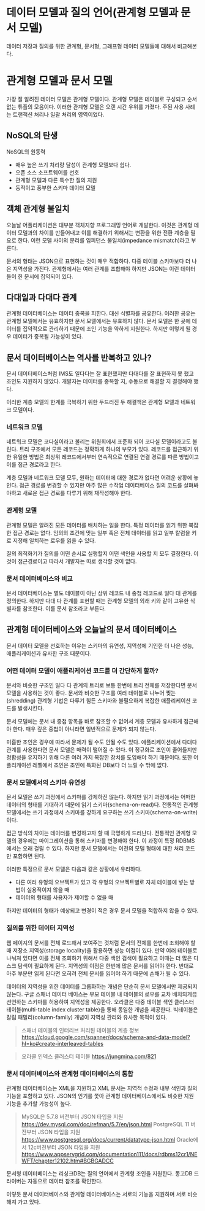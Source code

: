 # 데이터 모델과 질의 언어(관계형 모델과 문서 모델)

데이터 저장과 질의를 위한 관계형, 문서형, 그래프형 데이터 모델들에 대해서 비교해본다.

# 관계형 모델과 문서 모델

가장 잘 알려진 데이터 모델은 관계형 모델이다. 관계형 모델은 테이블로 구성되고 순서 없는 튜플의 모음이다. 이러한 관계형 모델은 오랜 시간 우위를 가졌다. 주된 사용 사례는 트랜잭션 처리나 일괄 처리의 영역이었다.

## NoSQL의 탄생

NoSQL의 원동력

- 매우 높은 쓰기 처리량 달성이 관계형 모델보다 쉽다.
- 오픈 소스 소프트웨어를 선호
- 관계형 모델과 다른 특수한 질의 지원
- 동적이고 풍부한 스키마 데이터 모델

## 객체 관계형 불일치

오늘날 어플리케이션은 대부분 객체지향 프로그래밍 언어로 개발한다. 이것은 관계형 데이터 모델과의 차이를 만들어내고 이를 해결하기 위해서는 변환을 위한 전환 계층을 필요로 한다. 이런 모델 사이의 분리를 임피던스 불일치(impedance mismatch)라고 부른다.

문서의 형태는 JSON으로 표현하는 것이 매우 적합하다. 다중 테이블 스키마보다 더 나은 지역성을 가진다. 관계형에서는 여러 관계를 조합해야 하지만 JSON는 이런 데이터들이 한 문서에 집약되어 있다.

## 다대일과 다대다 관계

관계형 데이터베이스는 데이터 중복을 피한다. 대신 식별자를 공유한다. 이러한 공유는 관계형 모델에서는 유효하지만 문서 모델에서는 유효하지 않다. 문서 모델은 한 곳에 데이터를 집약적으로 관리하기 때문에 조인 기능을 약하게 지원한다. 하지만 이렇게 될 경우 데이터가 중복될 가능성이 있다.

## 문서 데이터베이스는 역사를 반복하고 있나?

문서 데이터베이스처럼 IMS도 일다다는 잘 표현했지만 다대다를 잘 표현하지 못 했고 조인도 지원하지 않았다. 개발자는 데이터를 중복할 지, 수동으로 해결할 지 결정해야 했다.

이러한 계층 모델의 한계를 극복하기 위한 두드러진 두 해결책은 관계형 모델과 네트워크 모델이다.

### 네트워크 모델

네트워크 모델은 코다실이라고 불리는 위원회에서 표준화 되어 코다실 모델이라고도 불린다. 트리 구조에서 모든 레코드는 정확하게 하나의 부모가 있다. 레코드를 접근하기 위한 유일한 방법은 최상위 레코드에서부터 연속적으로 연결된 연결 경로를 따른 방법이고 이를 접근 경로라고 한다.

계층 모델과 네트워크 모델 모두, 원하는 데이터에 대한 경로가 없다면 어려운 상황에 놓인다. 접근 경로를 변경할 수 있지만 아주 많은 수작업 데이터베이스 질의 코드를 살펴봐야하고 새로운 접근 경로를 다루기 위해 재작성해야 한다.

### 관계형 모델

관계형 모델은 알려진 모든 데이터를 배치하는 일을 한다. 특정 데이터를 읽기 위한 복잡한 접근 경로는 없다. 임의의 조건에 맞는 일부 혹은 전체 데이터를 읽고 일부 칼럼을 키로 지정해 일치하는 로우를 읽을 수 있다.

질의 최적화기가 질의를 어떤 순서로 실행할지 어떤 색인을 사용할 지 모두 결정한다. 이것이 접근경로이고 따라서 개발자는 따로 생각할 것이 없다.

### 문서 데이터베이스와 비교

문서 데이터베이스는 별도 테이블이 아닌 상위 레코드 내 중첩 레코드로 일다 대 관계를 정의한다. 하지만 다대 다 관계를 표현할 때는 관계형 모델의 외래 키와 같이 고유한 식별자를 참조한다. 이를 문서 참조라고 부른다.

## 관계형 데이터베이스와 오늘날의 문서 데이터베이스

문서 데이터 모델을 선호하는 이유는 스키마의 유연성, 지역성에 기인한 더 나은 성능, 애플리케이션과  유사한 구조 때문이다.

### 어떤 데이터 모델이 애플리케이션 코드를 더 간단하게 할까?

문서와 비슷한 구조인 일다 다 관계의 트리로 보통 한번에 트리 전체를 저장한다면 문서 모델을 사용하는 것이 좋다. 문서와 비슷한 구조를 여러 테이블로 나누어 찢는(shredding) 관계형 기법은 다루기 힘든 스키마와 불필요하게 복잡한 애플리케이션 코드를 발생시킨다.

문서 모델에는 문서 내 중첩 항목을 바로 참조할 수 없어서 계층 모델과 유사하게 접근해야 한다. 매우 깊은 중첩이 아니라면 일반적으로 문제가 되지 않는다.

미흡한 조인은 경우에 따라서 문제가 될 수도 안될 수도 있다. 애플리케이션에서 다대다 관계를 사용한다면 문서 모델은 매력이 떨어질 수 있다. 이 정규화로 조인이 줄어들지만 정합성을 유지하기 위해 다른 여러 가지 복잡한 장치를 도입해야 하기 때문이다. 또한 어플리케이션 레벨에서 조인은 조인에 특화된 DB보다 더 느릴 수 밖에 없다.

### 문서 모델에서의 스키마 유연성

문서 모델은 쓰기 과정에서 스키마를 강제하진 않는다. 하지만 읽기 과정에서는 어떠한 데이터의 형태를 기대하기 때문에 읽기 스키마(schema-on-read)다. 전통적인 관계형 모델에서는 쓰기 과정에서 스키마를 강하게 요구하는 쓰기 스키마(schema-on-write)이다.

접근 방식의 차이는 데이터를 변경하고자 할 때 극명하게 드러난다. 전통적인 관계형 모델의 경우에는 마이그레이션을 통해 스키마를 변경해야 한다. 이 과정이 특정 RDBMS에서는 오래 걸릴 수 있다. 하지만 문서 모델에서는 이전의 모델 형태에 대한 처리 코드만 포함하면 된다.

이러한 특정으로 문서 모델은 다음과 같은 상황에서 유리하다.

- 다른 여러 유형의 오브젝트가 있고 각 유형의 오브젝트별로 자체 테이블에 넣는 방법이 실용적이지 않을 때
- 데이터의 형태를 사용자가 제어할 수 없을 때

하지만 데이터의 형태가 예상되고 변경이 적은 경우 문서 모델을 적합하지 않을 수 있다.

### 질의를 위한 데이터 지역성

웹 페이지의 문서를 전체 로드해서 보여주는 것처럼 문서의 전체를 한번에 조회해야 할 때 저장소 지역성(storage locality)을 활용하면 성능 이점이 있다. 만약 여러 테이블로 나눠져 있다면 이를 전체 조회하기 위해서 다중 색인 검색이 필요하고 이때는 더 많은 디스크 탐색이 필요하게 된다. 지역성의 이점은 한번에 많은 문서를 읽어야 한다. 반대로 아주 부분만 읽게 된다면 오히려 전체 문서를 읽어야 하기 때문에 손해가 될 수 있다.

데이터의 지역성을 위한 데이터를 그룹화하는 개념은 단순히 문서 모델에서만 제공되지 않는다. 구글 스패너 데이터 베이스는 부모 테이블 내 테이블의 로우를 교차 배치되게끔 선언하는 스키마를 허용하여 지역성을 제공한다. 오라클은 다중 테이블 색인 클러스터 테이블(multi-table index cluster table)을 통해 동일한 개념을 제공한다. 빅테이블은 칼럼 패밀리(column-family) 개념이 지역성 관리와 유사한 목적이 있다.

> 스패너 테이블의 인터리브 처리된 테이블의 계층 정보
https://cloud.google.com/spanner/docs/schema-and-data-model?hl=ko#create-interleaved-tables
>

> 오라클 인덱스 클러스터 테이블
https://jungmina.com/821
>

### 문서 데이터베이스와 관계형 데이터베이스의 통합

관계형 데이터베이스는 XML을 지원하고 XML 문서는 지역적 수정과 내부 색인과 질의 기능을 포함하고 있다. JSON의 인기를 쫓아 관계형 데이터베이스에서도 비슷한 지원 기능을 추가할 가능성이 높다.

> MySQL은 5.7.8 버전부터 JSON 타입을 지원
https://dev.mysql.com/doc/refman/5.7/en/json.html
PostgreSQL 11 버전부터 JSON 타입을 지원
https://www.postgresql.org/docs/current/datatype-json.html
Oracle에서 12c버전부터 JSON 타입을 지원
https://www.appservgrid.com/documentation111/docs/rdbms12cr1/NEWFT/chapter12102.htm#BGBGADCC
>

문서형 데이터베이스는 리싱크DB는 질의 언어에서 관계형 조인을 지원한다. 몽고DB 드라이버는 자동으로 데이터 참조를 확인한다.

이렇듯 문서 데이터베이스와 관계형 데이터베이스는 서로의 기능을 지원하며 서로 비슷해져 가고 있다.
